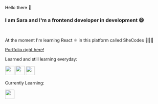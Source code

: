 Hello there 👋

<h3>I am Sara and I'm a frontend developer in development 😄</h3>
<br />
<p>At the moment I'm learning React ⚛️ in this platform called SheCodes 👩🏼‍💻</p>
<a href= "https://quizzical-bardeen-227cee.netlify.app/">Portfolio right here!</a>
<br />

<p>Learned and still learning everyday:</p>
<div>
<img src="https://www.shecodes.io/assets/logos/technologies/html-0604a6b4c136a971d7ea5d7f5941216ae895093c636027fc3ac53297fea9a502.png" style="width:30px;height:30px;">
<img src="https://www.shecodes.io/assets/logos/technologies/css-c4554008372faa24096997403ee46f3347a87b8f1636cfb148109bac867c03bb.png" style="width:30px;height:30px;">
<img src="https://www.shecodes.io/assets/logos/technologies/javascript-66f17d0db91bf422711333a5899e3ce6e952071c8c7b747021029a41fbf42cd7.png" style="width:28px;height:29px;">
</div>
<p>Currently Learning:</p>
<img src="https://upload.wikimedia.org/wikipedia/commons/thumb/a/a7/React-icon.svg/512px-React-icon.svg.png?20220125121207" style="width: 30px; height:30px;">
<!--

